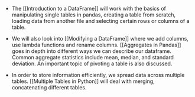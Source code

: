 - The [[Introduction to a DataFrame]] will work with the basics of manipulating single tables in pandas, creating a table from scratch, loading data from another file and selecting certain rows or columns of a table. 

- We will also look into [[Modifying a DataFrame]] where we add columns, use lambda functions and rename columns. 
[[Aggregates in Pandas]] goes in depth into different ways we can describe our dataframe. Common aggregate statistics include mean, median, and standard deviation. An important topic of pivoting a table is also discussed. 

- In order to store information efficiently, we spread data across multiple tables. [[Multiple Tables in Python]] will deal with merging, concatenating different tables. 
